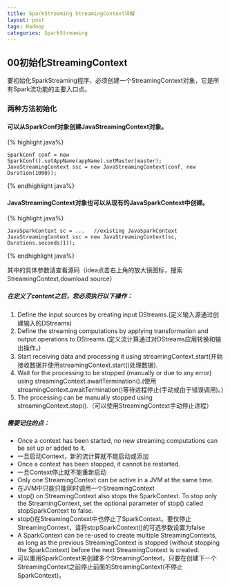 ```yaml
---
title: SparkStreaming StreamingContext详解
layout: post
tags: Hadoop
categories: SparkStreaming
---
```

## 00初始化StreamingContext
要初始化SparkStreaming程序，必须创建一个StreamingContext对象，它是所有Spark流功能的主要入口点。  
### 两种方法初始化
#### 可以从SparkConf对象创建JavaStreamingContext对象。 

{% highlight java%}  

    SparkConf conf = new SparkConf().setAppName(appName).setMaster(master);
    JavaStreamingContext ssc = new JavaStreamingContext(conf, new Duration(1000));  
    
{% endhighlight java%}    
#### JavaStreamingContext对象也可以从现有的JavaSparkContext中创建。

{% highlight java%}  

    JavaSparkContext sc = ...   //existing JavaSparkContext  
    JavaStreamingContext ssc = new JavaStreamingContext(sc, Durations.seconds(1));
    
{% endhighlight java%} 

其中的具体参数请查看源码（idea点击右上角的放大镜图标，搜索StreamingContext,download source）  

##### 在定义了content之后，您必须执行以下操作：

1. Define the input sources by creating input DStreams.(定义输入源通过创建输入的DStreams)
2. Define the streaming computations by applying transformation and output operations to DStreams.(定义流计算通过对DStreams应用转换和输出操作。)
3. Start receiving data and processing it using streamingContext.start(开始接收数据并使用streamingContext.start()处理数据).
4. Wait for the processing to be stopped (manually or due to any error) using streamingContext.awaitTermination().(使用streamingContext.awaitTermination()等待进程停止(手动或由于错误调用)。)
5. The processing can be manually stopped using streamingContext.stop().（可以使用StreamingContext手动停止进程）

##### 需要记住的点：

- Once a context has been started, no new streaming computations can be set up or added to it.
- 一旦启动Context，新的流计算就不能启动或添加
- Once a context has been stopped, it cannot be restarted.
- 一旦Context停止就不能重新启动
- Only one StreamingContext can be active in a JVM at the same time.
- 在JVM中只能只能同时调用一个StreamingContext
- stop() on StreamingContext also stops the SparkContext. To stop only the StreamingContext, set the optional parameter of stop() called stopSparkContext to false.
- stop()在StreamingContext中也停止了SparkContext。要仅停止StreamingContext，请将stopSparkContext()的可选参数设置为false
- A SparkContext can be re-used to create multiple StreamingContexts, as long as the previous StreamingContext is stopped (without stopping the SparkContext) before the next StreamingContext is created.
- 可以重用SparkContext来创建多个StreamingContext，只要在创建下一个StreamingContext之前停止前面的StreamingContext(不停止SparkContext)。